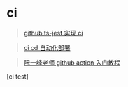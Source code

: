 # ci

> [github ts-jest  实现 ci](https://juejin.cn/post/7087061029812699173#heading-0)


> [ci cd 自动化部署](https://juejin.cn/post/6924552945069457421)

> [阮一峰老师 github action 入门教程](http://www.ruanyifeng.com/blog/2019/09/getting-started-with-github-actions.html)

[ci test]